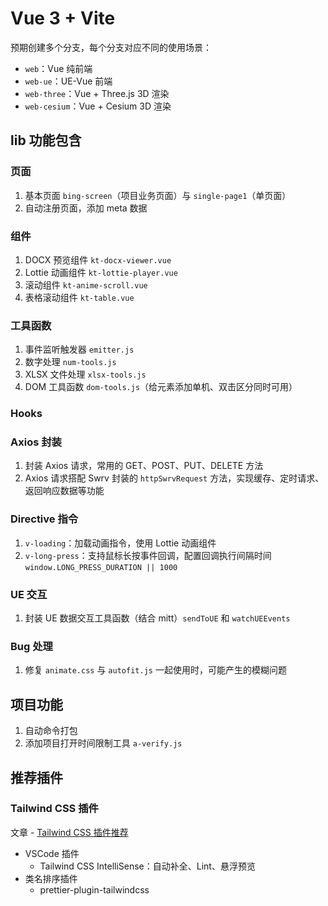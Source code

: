 # Vue 3 + Vite

预期创建多个分支，每个分支对应不同的使用场景：
- `web`：Vue 纯前端
- `web-ue`：UE-Vue 前端
- `web-three`：Vue + Three.js 3D 渲染
- `web-cesium`：Vue + Cesium 3D 渲染

## lib 功能包含

### 页面
1. 基本页面 `bing-screen`（项目业务页面）与 `single-page1`（单页面）
2. 自动注册页面，添加 meta 数据

### 组件
1. DOCX 预览组件 `kt-docx-viewer.vue`
2. Lottie 动画组件 `kt-lottie-player.vue`
3. 滚动组件 `kt-anime-scroll.vue`
4. 表格滚动组件 `kt-table.vue`

### 工具函数
1. 事件监听触发器 `emitter.js`
2. 数字处理 `num-tools.js`
3. XLSX 文件处理 `xlsx-tools.js`
4. DOM 工具函数 `dom-tools.js`（给元素添加单机、双击区分同时可用）

### Hooks

### Axios 封装
1. 封装 Axios 请求，常用的 GET、POST、PUT、DELETE 方法
2. Axios 请求搭配 Swrv 封装的 `httpSwrvRequest` 方法，实现缓存、定时请求、返回响应数据等功能

### Directive 指令
1. `v-loading`：加载动画指令，使用 Lottie 动画组件
2. `v-long-press`：支持鼠标长按事件回调，配置回调执行间隔时间 `window.LONG_PRESS_DURATION || 1000`

### UE 交互
1. 封装 UE 数据交互工具函数（结合 mitt）`sendToUE` 和 `watchUEEvents`

### Bug 处理
1. 修复 `animate.css` 与 `autofit.js` 一起使用时，可能产生的模糊问题

## 项目功能
1. 自动命令打包
2. 添加项目打开时间限制工具 `a-verify.js`

## 推荐插件

### Tailwind CSS 插件
文章 - [Tailwind CSS 插件推荐](https://juejin.cn/post/7387611028988002314?searchId=20240725231752E6F38C3E63EC911596A6#heading-19)
- VSCode 插件
  - Tailwind CSS IntelliSense：自动补全、Lint、悬浮预览
- 类名排序插件
  - prettier-plugin-tailwindcss
